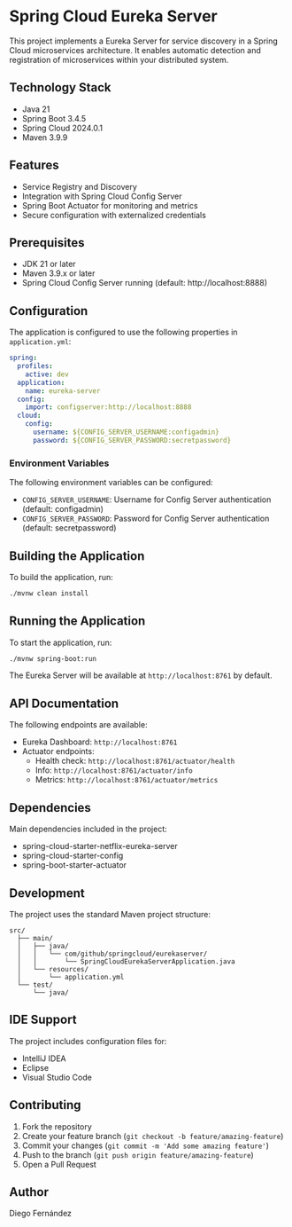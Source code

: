 # Spring Cloud Eureka Server

This project implements a Eureka Server for service discovery in a Spring Cloud microservices architecture. It enables automatic detection and registration of microservices within your distributed system.

## Technology Stack

- Java 21
- Spring Boot 3.4.5
- Spring Cloud 2024.0.1
- Maven 3.9.9

## Features

- Service Registry and Discovery
- Integration with Spring Cloud Config Server
- Spring Boot Actuator for monitoring and metrics
- Secure configuration with externalized credentials

## Prerequisites

- JDK 21 or later
- Maven 3.9.x or later
- Spring Cloud Config Server running (default: http://localhost:8888)

## Configuration

The application is configured to use the following properties in `application.yml`:

```yaml
spring:
  profiles:
    active: dev
  application:
    name: eureka-server
  config:
    import: configserver:http://localhost:8888
  cloud:
    config:
      username: ${CONFIG_SERVER_USERNAME:configadmin}
      password: ${CONFIG_SERVER_PASSWORD:secretpassword}
```

### Environment Variables

The following environment variables can be configured:

- `CONFIG_SERVER_USERNAME`: Username for Config Server authentication (default: configadmin)
- `CONFIG_SERVER_PASSWORD`: Password for Config Server authentication (default: secretpassword)

## Building the Application

To build the application, run:

```bash
./mvnw clean install
```

## Running the Application

To start the application, run:

```bash
./mvnw spring-boot:run
```

The Eureka Server will be available at `http://localhost:8761` by default.

## API Documentation

The following endpoints are available:

- Eureka Dashboard: `http://localhost:8761`
- Actuator endpoints:
  - Health check: `http://localhost:8761/actuator/health`
  - Info: `http://localhost:8761/actuator/info`
  - Metrics: `http://localhost:8761/actuator/metrics`

## Dependencies

Main dependencies included in the project:

- spring-cloud-starter-netflix-eureka-server
- spring-cloud-starter-config
- spring-boot-starter-actuator

## Development

The project uses the standard Maven project structure:

```
src/
  ├── main/
  │   ├── java/
  │   │   └── com/github/springcloud/eurekaserver/
  │   │       └── SpringCloudEurekaServerApplication.java
  │   └── resources/
  │       └── application.yml
  └── test/
      └── java/
```

## IDE Support

The project includes configuration files for:
- IntelliJ IDEA
- Eclipse
- Visual Studio Code

## Contributing

1. Fork the repository
2. Create your feature branch (`git checkout -b feature/amazing-feature`)
3. Commit your changes (`git commit -m 'Add some amazing feature'`)
4. Push to the branch (`git push origin feature/amazing-feature`)
5. Open a Pull Request

## Author

Diego Fernández